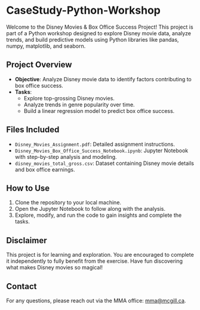 # CaseStudy-Python-Workshop

Welcome to the Disney Movies & Box Office Success Project! This project is part of a Python workshop designed to explore Disney movie data, analyze trends, and build predictive models using Python libraries like pandas, numpy, matplotlib, and seaborn.

## Project Overview
- **Objective**: Analyze Disney movie data to identify factors contributing to box office success.
- **Tasks**:
  - Explore top-grossing Disney movies.
  - Analyze trends in genre popularity over time.
  - Build a linear regression model to predict box office success.

## Files Included
- `Disney_Movies_Assignment.pdf`: Detailed assignment instructions.
- `Disney_Movies_Box_Office_Success_Notebook.ipynb`: Jupyter Notebook with step-by-step analysis and modeling.
- `disney_movies_total_gross.csv`: Dataset containing Disney movie details and box office earnings.

## How to Use
1. Clone the repository to your local machine.
2. Open the Jupyter Notebook to follow along with the analysis.
3. Explore, modify, and run the code to gain insights and complete the tasks.

## Disclaimer
This project is for learning and exploration. You are encouraged to complete it independently to fully benefit from the exercise. Have fun discovering what makes Disney movies so magical!

## Contact
For any questions, please reach out via the MMA office: [mma@mcgill.ca](mailto:mma@mcgill.ca).
